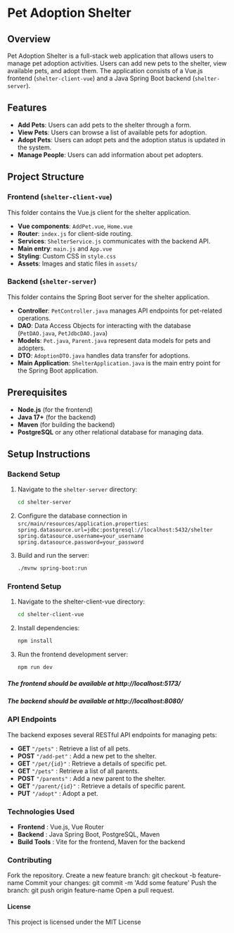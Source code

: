 # Pet Adoption Shelter

## Overview

Pet Adoption Shelter is a full-stack web application that allows users to manage pet adoption activities. Users can add new pets to the shelter, view available pets, and adopt them. The application consists of a Vue.js frontend (`shelter-client-vue`) and a Java Spring Boot backend (`shelter-server`).

## Features

- **Add Pets**: Users can add pets to the shelter through a form.
- **View Pets**: Users can browse a list of available pets for adoption.
- **Adopt Pets**: Users can adopt pets and the adoption status is updated in the system.
- **Manage People**: Users can add information about pet adopters.

## Project Structure

### Frontend (`shelter-client-vue`)

This folder contains the Vue.js client for the shelter application.

- **Vue components**: `AddPet.vue`, `Home.vue`
- **Router**: `index.js` for client-side routing.
- **Services**: `ShelterService.js` communicates with the backend API.
- **Main entry**: `main.js` and `App.vue`
- **Styling**: Custom CSS in `style.css`
- **Assets**: Images and static files in `assets/`

### Backend (`shelter-server`)

This folder contains the Spring Boot server for the shelter application.

- **Controller**: `PetController.java` manages API endpoints for pet-related operations.
- **DAO**: Data Access Objects for interacting with the database (`PetDAO.java`, `PetJdbcDAO.java`)
- **Models**: `Pet.java`, `Parent.java` represent data models for pets and adopters.
- **DTO**: `AdoptionDTO.java` handles data transfer for adoptions.
- **Main Application**: `ShelterApplication.java` is the main entry point for the Spring Boot application.

## Prerequisites

- **Node.js** (for the frontend)
- **Java 17+** (for the backend)
- **Maven** (for building the backend)
- **PostgreSQL** or any other relational database for managing data.

## Setup Instructions

### Backend Setup

1. Navigate to the `shelter-server` directory:

   ```bash
   cd shelter-server

   ```

2. Configure the database connection in `src/main/resources/application.properties`:
   `spring.datasource.url=jdbc:postgresql://localhost:5432/shelter`
   `spring.datasource.username=your_username`
   `spring.datasource.password=your_password`

3. Build and run the server:
   ```bash
   ./mvnw spring-boot:run

   ```

### Frontend Setup

1. Navigate to the shelter-client-vue directory:
   ```bash
   cd shelter-client-vue

   ```
2. Install dependencies:
   ```bash
   npm install

   ```

3. Run the frontend development server:
   ```bash
   npm run dev

   ```

##### The frontend should be available at http://localhost:5173/ 
##### The backend should be available at http://localhost:8080/

### API Endpoints
   The backend exposes several RESTful API endpoints for managing pets:

-  **GET**  `"/pets"` : Retrieve a list of all pets.
-  **POST** `"/add-pet"` : Add a new pet to the shelter.
-  **GET**  `"/pet/{id}"` : Retrieve a details of specific pet.
-  **GET**  `"/pets"` : Retrieve a list of all parents.
-  **POST** `"/parents"` : Add a new parent to the shelter.
-  **GET**  `"/parent/{id}"` : Retrieve a details of specific parent.
-  **PUT** `"/adopt"` : Adopt a pet.


### Technologies Used
-   **Frontend** : Vue.js, Vue Router
-   **Backend** : Java Spring Boot, PostgreSQL, Maven
-   **Build Tools** : Vite for the frontend, Maven for the backend


### Contributing
   Fork the repository.
   Create a new feature branch: git checkout -b feature-name
   Commit your changes: git commit -m 'Add some feature'
   Push the branch: git push origin feature-name
   Open a pull request.

   #### License
   This project is licensed under the MIT License

